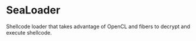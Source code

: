 # SeaLoader
Shellcode loader that takes advantage of OpenCL and fibers to decrypt and execute shellcode.
